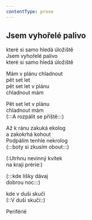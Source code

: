 ```yaml
---
contentType: prose
---
```


## Jsem vyhořelé palivo

které si samo hledá úložiště  
Jsem vyhořelé palivo  
které si samo hledá úložiště

Mám v plánu chladnout  
pět set let  
pět set let v plánu  
chladnout mám

Pět set let v plánu  
chladnout mám  
(:::A rozpálit se příště:::)

Až k ránu zakuká ekolog  
a zakokrhá kohout  
Podpálím tenhle nekrolog  
(:::boty si zkusím obout:::)

(:Utrhnu nevinný kvítek  
na kraji prérie:)

(:::kde lišky dávaj  
dobrou noc:::)

kde v duši skučí  
(::V duši skučí::)

Periférié
